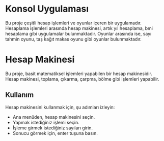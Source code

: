 # Konsol Uygulaması

Bu proje çeşitli hesap işlemleri ve oyunlar içeren bir uygulamadır. Hesaplama işlemleri arasında hesap makinesi, artık yıl hesaplama, bmi hesaplama gibi uygulamalar bulunmaktadır. Oyunlar arasında ise, sayı tahmin oyunu, taş kağıt makas oyunu gibi oyunlar bulunmaktadır. 

# Hesap Makinesi

Bu proje, basit matematiksel işlemleri yapabilen bir hesap makinesidir. Hesap makinesi, toplama, çıkarma, çarpma, bölme gibi işlemleri yapabilir.

## Kullanım

Hesap makinesini kullanmak için, şu adımları izleyin:

- Ana menüden, hesap makinesini seçin.
- Yapmak istediğiniz işlemi seçin.
- İşleme girmek istediğiniz sayıları girin.
- Sonucu görmek için, enter tuşuna basın.

